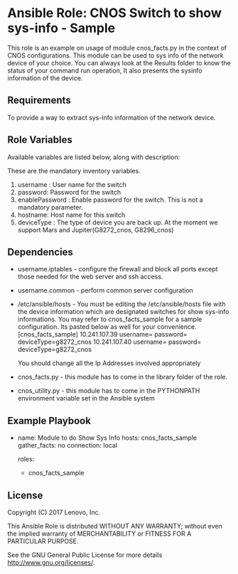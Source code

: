 # Ansible Role: CNOS Switch to show sys-info - Sample

This role is an example on usage of module cnos_facts.py in the context of CNOS configurations. This module can be used to sys info of the network device of your choice.  You can always look at the Results folder to know the status of your command run operation, It also presents the sysinfo information of the device.

## Requirements

To provide a way to extract sys-info information of the network device.

## Role Variables

Available variables are listed below, along with description:

These are the mandatory inventory variables. 
1. username : User name for the switch
2. password: Password for the switch
3. enablePassword : Enable password for the switch. This is not a mandatory parameter.
4. hostname: Host name for this switch
5. deviceType : The type of device you are back up. At the moment we support Mars and Jupiter(G8272_cnos, G8296_cnos)


## Dependencies

- username.iptables - configure the firewall and block all ports except those needed for the web server and ssh access.
- username.common - perform common server configuration
- /etc/ansible/hosts - You must be editing the /etc/ansible/hosts file with the device information which are designated switches for show sys-info informations. You may refer to cnos_facts_sample for a sample configuration. Its pasted below  as well for your convenience.
  [cnos_facts_sample]
  10.241.107.39   username=<username> password=<password> deviceType=g8272_cnos
  10.241.107.40   username=<username> password=<password> deviceType=g8272_cnos 
    
  You should change all the Ip Addresses involved appropriately
- cnos_facts.py - this module has to come in the library folder of the role.
- cnos_utility.py - this module has to come in the PYTHONPATH environment variable set in the Ansible system 

## Example Playbook

 - name: Module to  do Show Sys Info
   hosts: cnos_facts_sample
   gather_facts: no
   connection: local

   roles:
    - cnos_facts_sample

## License

Copyright (C) 2017 Lenovo, Inc.

This Ansible Role is distributed WITHOUT ANY WARRANTY; without even the implied 
warranty of MERCHANTABILITY or FITNESS FOR A PARTICULAR PURPOSE.  

See the GNU General Public License for more details <http://www.gnu.org/licenses/>.
